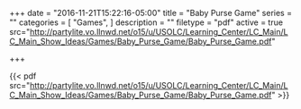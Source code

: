 +++
date = "2016-11-21T15:22:16-05:00"
title = "Baby Purse Game"
series = ""
categories = [
  "Games",
]
description = ""
filetype = "pdf"
active = true
src="http://partylite.vo.llnwd.net/o15/u/USOLC/Learning_Center/LC_Main/LC_Main_Show_Ideas/Games/Baby_Purse_Game/Baby_Purse_Game.pdf"

+++

{{< pdf src="http://partylite.vo.llnwd.net/o15/u/USOLC/Learning_Center/LC_Main/LC_Main_Show_Ideas/Games/Baby_Purse_Game/Baby_Purse_Game.pdf" >}}
